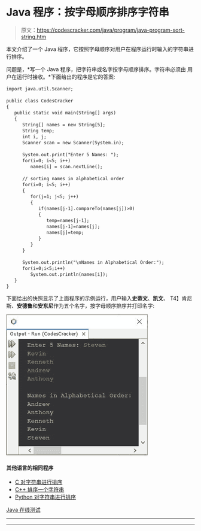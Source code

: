 # Java 程序：按字母顺序排序字符串

> 原文：<https://codescracker.com/java/program/java-program-sort-string.htm>

本文介绍了一个 Java 程序，它按照字母顺序对用户在程序运行时输入的字符串进行排序。

问题是，*写一个 Java 程序，把字符串或名字按字母顺序排序。字符串必须由 用户在运行时接收。*下面给出的程序是它的答案:

```
import java.util.Scanner;

public class CodesCracker
{
   public static void main(String[] args)
   {
      String[] names = new String[5];
      String temp;
      int i, j;
      Scanner scan = new Scanner(System.in);

      System.out.print("Enter 5 Names: ");
      for(i=0; i<5; i++)
         names[i] = scan.nextLine();

      // sorting names in alphabetical order
      for(i=0; i<5; i++)
      {
         for(j=1; j<5; j++)
         {
            if(names[j-1].compareTo(names[j])>0)
            {
               temp=names[j-1];
               names[j-1]=names[j];
               names[j]=temp;
            }
         }
      }

      System.out.println("\nNames in Alphabetical Order:");
      for(i=0;i<5;i++)
         System.out.println(names[i]);
   }
}
```

下面给出的快照显示了上面程序的示例运行，用户输入**史蒂文**、**凯文**、 T4】肯尼斯、**安德鲁**和**安东尼**作为五个名字，按字母顺序排序并打印名字:

![Java Program sort string](img/b394c686bc2368fb0fc2f80f36f374dc.png)

#### 其他语言的相同程序

*   [C 对字符串进行排序](/c/program/c-program-sort-string.htm)
*   [C++ 排序一个字符串](/cpp/program/cpp-program-sort-string.htm)
*   [Python 对字符串进行排序](/python/program/python-program-sort-string-in-alphabetical-order.htm)

[Java 在线测试](/exam/showtest.php?subid=1)

* * *

* * *